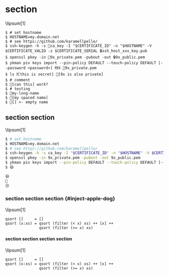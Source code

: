 # section
\lipsum[1]


```shellbox
$ # set hostname
$ HOSTNAME=my.domain.net 
$ # see https://github.com/karamellpelle/ 
$ ssh-keygen -h -s 🔑ca_key -I "$CERTIFICATE_ID" -n "$HOSTNAME" -V $CERTIFICATE_VALID -z $CERTIFICATE_SERIAL 🔒ssh_host_xxx_key.pub
$ openssl pkey -in 🔑9x_private.pem -pubout -out 🔒9x_public.pem
$ ykman piv keys import --pin-policy DEFAULT --touch-policy DEFAULT [--password <password>] ❗9X 🔑9x_private.pem
$ ls ❗[this is secret] 🔑[9x is also private]
$ # comment
$ 🔐[can this] work?
$ # testing
$ 🔑my-long-name
$ 🔑[my spaced name]
$ 🔑[] <- empty name
```


## section section 
\lipsum[1] 


```sh
$ # set hostname
$ HOSTNAME=my.domain.net 
$ # see https://github.com/karamellpelle/ 
$ ssh-keygen -h -s ca_key -I "$CERTIFICATE_ID" -n "$HOSTNAME" -V $CERTIFICATE_VALID -z $CERTIFICATE_SERIAL ssh_host_xxx_key.pub
$ openssl pkey -in 9x_private.pem -pubout -out 9x_public.pem
$ ykman piv keys import --pin-policy DEFAULT --touch-policy DEFAULT [--password <password>] 9X 9x_private.pem
$ 😄 
```

```default
😄 
🤗
😚
```


### section section section {#inject-apple-dog}
\lipsum[1]

~~~~ {#mycode .haskell .numberLines startFrom="100"}
qsort []     = []
qsort (x:xs) = qsort (filter (< x) xs) ++ [x] ++
               qsort (filter (>= x) xs)
~~~~~~~~~~~~~~~~~~~~~~~~~~~~~~~~~~~~~~~~~~~~~~~~~


#### section section section section 
\lipsum[1]

~~~~ {#mycode1 .haskell .numberLines startFrom="100"}
qsort []     = []
qsort (x:xs) = qsort (filter (< x) xs) ++ [x] ++
               qsort (filter (>= x) xs)
~~~~~~~~~~~~~~~~~~~~~~~~~~~~~~~~~~~~~~~~~~~~~~~~~
